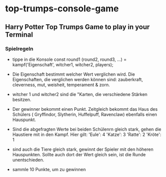 # top-trumps-console-game

## Harry Potter Top Trumps Game to play in your Terminal

### Spielregeln

- tippe in die Konsole 
const round1 (round2, round3, ...) = kampf('Eigenschaft', witcher1, witcher2, players);

- Die Eigenschaft bestimmt welcher Wert verglichen wird.
  Die Eigenschaften, die verglichen werden können sind:
  zauberkraft, cleverness, mut, weisheit, temperament & zorn.

- witcher 1 und witcher2 sind die "Karten, die verschiedene Stärken besitzen.

- Der gewinner bekommt einen Punkt. Zeitgleich bekommt das Haus des Schülers ( Gryffindor, Slytherin, Huffelpuff, Ravenclaw) ebenfalls einen Hauspunkt.

- Sind die abgefragten Werte bei beiden Schülenrn gleich stark, gehen die Haustiere mit in den Kampf. Hier gilt:
'Eule': 4
'Katze': 3
'Ratte': 2
'Kröte': 1

- sind auch die Tiere gleich stark, gewinnt der Spieler mit den höheren Hauspunkten. Sollte auch dort der Wert gleich sein, ist die Runde unentschieden.

- sammle 10 Punkte, um zu gewinnen


